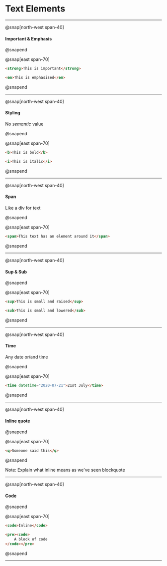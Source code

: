 # Text Elements

---

@snap[north-west span-40]
#### Important & Emphasis

@snapend

@snap[east span-70]
```html
<strong>This is important</strong>

<em>This is emphasised</em>
```
@snapend

---

@snap[north-west span-40]
#### Styling

No _semantic_ value

@snapend

@snap[east span-70]
```html
<b>This is bold</b>

<i>This is italic</i>
```
@snapend

---

@snap[north-west span-40]
#### Span

Like a div for text

@snapend

@snap[east span-70]
```html
<span>This text has an element around it</span>
```
@snapend

---

@snap[north-west span-40]
#### Sup & Sub

@snapend

@snap[east span-70]
```html
<sup>This is small and raised</sup>

<sub>This is small and lowered</sub>
```
@snapend

---

@snap[north-west span-40]
#### Time

Any date or/and time

@snapend

@snap[east span-70]
```html
<time datetime="2020-07-21">21st July</time>

```
@snapend

---

@snap[north-west span-40]
#### Inline quote

@snapend

@snap[east span-70]
```html
<q>Someone said this</q>

```
@snapend

Note:
Explain what inline means as we've seen blockquote

---

@snap[north-west span-40]
#### Code

@snapend

@snap[east span-70]
```html
<code>Inline</code>

<pre><code>
	A block of code
</code></pre>
```
@snapend

---
